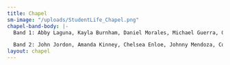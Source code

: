 ```yaml
---
title: Chapel
sm-image: "/uploads/StudentLife_Chapel.png"
chapel-band-body: |-
  Band 1: Abby Laguna, Kayla Burnham, Daniel Morales, Michael Guerra, Gabe Potvin, John Uy, Joe Bahr(both bands)

  Band 2: John Jordon, Amanda Kinney, Chelsea Enloe, Johnny Mendoza, Connor Rhoden, Jordan Hubbs (both bands), Wesley Chenette
layout: chapel
---
```


